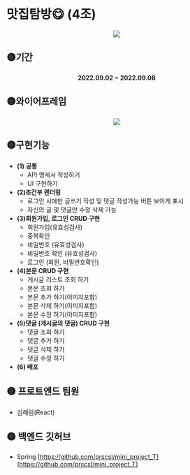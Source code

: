# 맛집탐방😋 (4조)

<p align="center">
<img src="https://user-images.githubusercontent.com/108657283/189177347-9f0576b7-78ad-49da-ab4f-54bbb0c16f27.gif"/>
</p>

## 🟡기간
**<p align="center">2022.09.02 ~ 2022.09.08</p>**

## 🟡와이어프레임
<p align="center">

<img src="https://user-images.githubusercontent.com/108657283/189171671-4d1bd151-bc8f-4200-8ebf-1ca232c803d7.jpg"/>
</p>

## 🟡구현기능
 - **(1) 공통**
    - API 명세서 작성하기
    - UI 구현하기
 - **(2)조건부 렌더링**
    - 로그인 시에만 글쓰기 작성 및 댓글 작성가능 버튼 보이게 표시
    - 자신의 글 및 댓글만 수정 삭제 가능
 - **(3)회원가입, 로그인 CRUD 구현**
    - 회원가입(유효성검사)
    - 중복확인
    - 비밀번호 (유효성검사)
    - 비밀번호 확인 (유효성검사)
    - 로그인 (회원, 비밀번호확인)
- **(4)본문 CRUD 구현**
    - 게시글 리스트 조회 하기
    - 본문 조회 하기
    - 본문 추가 하기(이미지포함)
    - 본문 삭제 하기(이미지포함)
    - 본문 수정 하기(이미지포함)
- **(5)댓글 (게시글의 댓글) CRUD 구현**
    - 댓글 조회 하기
    - 댓글 추가 하기
    - 댓글 삭제 하기
    - 댓글 수정 하기
- **(6) 배포**

## 🟡 프로트엔드 팀원
 - 심혜림(React)

## 🟡 백엔드 깃허브
 - Spring 
[https://github.com/prscsl/mini_project_T](https://github.com/prscsl/mini_project_T)
